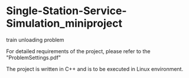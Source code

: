 # Single-Station-Service-Simulation_miniproject
train unloading problem

For detailed requirements of the project, please refer to the "ProblemSettings.pdf"

The project is written in C++ and is to be executed in Linux environment.
